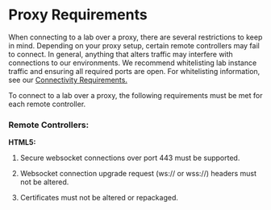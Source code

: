 # Proxy Requirements

When connecting to a lab over a proxy, there are several restrictions to keep in mind. Depending on your proxy setup, certain remote controllers may fail to connect. In general, anything that alters traffic may interfere with connections to our environments. We recommend whitelisting lab instance traffic and ensuring all required ports are open. For whitelisting information, see our [Connectivity Requirements.](connectivity-requires.md)

To connect to a lab over a proxy, the following requirements must be met for each remote controller.

### Remote Controllers:

**HTML5:**

1. Secure websocket connections over port 443 must be supported.

1. Websocket connection upgrade request (ws:// or wss://) headers must not be altered.

1. Certificates must not be altered or repackaged.